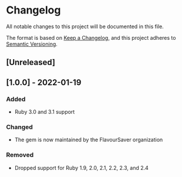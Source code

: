 # Changelog

All notable changes to this project will be documented in this file.

The format is based on [Keep a Changelog](https://keepachangelog.com/en/1.0.0/),
and this project adheres to [Semantic Versioning](https://semver.org/spec/v2.0.0.html).

## [Unreleased]

## [1.0.0] - 2022-01-19

### Added

* Ruby 3.0 and 3.1 support

### Changed

* The gem is now maintained by the FlavourSaver organization

### Removed

* Dropped support for Ruby 1.9, 2.0, 2.1, 2.2, 2.3, and 2.4

